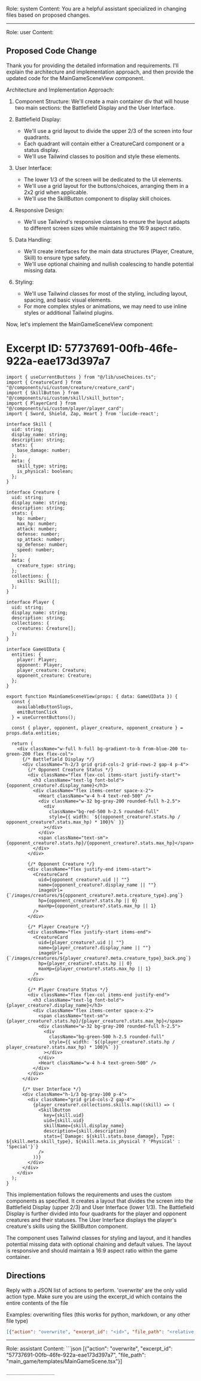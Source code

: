 Role: system
Content: You are a helpful assistant specialized in changing files based on proposed changes.
__________________
Role: user
Content: 
## Proposed Code Change
Thank you for providing the detailed information and requirements. I'll explain the architecture and implementation approach, and then provide the updated code for the MainGameSceneView component.

Architecture and Implementation Approach:

1. Component Structure:
   We'll create a main container div that will house two main sections: the Battlefield Display and the User Interface.

2. Battlefield Display:
   - We'll use a grid layout to divide the upper 2/3 of the screen into four quadrants.
   - Each quadrant will contain either a CreatureCard component or a status display.
   - We'll use Tailwind classes to position and style these elements.

3. User Interface:
   - The lower 1/3 of the screen will be dedicated to the UI elements.
   - We'll use a grid layout for the buttons/choices, arranging them in a 2x2 grid when applicable.
   - We'll use the SkillButton component to display skill choices.

4. Responsive Design:
   - We'll use Tailwind's responsive classes to ensure the layout adapts to different screen sizes while maintaining the 16:9 aspect ratio.

5. Data Handling:
   - We'll create interfaces for the main data structures (Player, Creature, Skill) to ensure type safety.
   - We'll use optional chaining and nullish coalescing to handle potential missing data.

6. Styling:
   - We'll use Tailwind classes for most of the styling, including layout, spacing, and basic visual elements.
   - For more complex styles or animations, we may need to use inline styles or additional Tailwind plugins.

Now, let's implement the MainGameSceneView component:

# Excerpt ID: 57737691-00fb-46fe-922a-eae173d397a7
```tsx main_game/templates/MainGameScene.tsx
import { useCurrentButtons } from "@/lib/useChoices.ts";
import { CreatureCard } from "@/components/ui/custom/creature/creature_card";
import { SkillButton } from "@/components/ui/custom/skill/skill_button";
import { PlayerCard } from "@/components/ui/custom/player/player_card";
import { Sword, Shield, Zap, Heart } from 'lucide-react';

interface Skill {
  uid: string;
  display_name: string;
  description: string;
  stats: {
    base_damage: number;
  };
  meta: {
    skill_type: string;
    is_physical: boolean;
  };
}

interface Creature {
  uid: string;
  display_name: string;
  description: string;
  stats: {
    hp: number;
    max_hp: number;
    attack: number;
    defense: number;
    sp_attack: number;
    sp_defense: number;
    speed: number;
  };
  meta: {
    creature_type: string;
  };
  collections: {
    skills: Skill[];
  };
}

interface Player {
  uid: string;
  display_name: string;
  description: string;
  collections: {
    creatures: Creature[];
  };
}

interface GameUIData {
  entities: {
    player: Player;
    opponent: Player;
    player_creature: Creature;
    opponent_creature: Creature;
  };
}

export function MainGameSceneView(props: { data: GameUIData }) {
  const {
    availableButtonSlugs,
    emitButtonClick
  } = useCurrentButtons();

  const { player, opponent, player_creature, opponent_creature } = props.data.entities;

  return (
    <div className="w-full h-full bg-gradient-to-b from-blue-200 to-green-200 flex flex-col">
      {/* Battlefield Display */}
      <div className="h-2/3 grid grid-cols-2 grid-rows-2 gap-4 p-4">
        {/* Opponent Creature Status */}
        <div className="flex flex-col items-start justify-start">
          <h3 className="text-lg font-bold">{opponent_creature?.display_name}</h3>
          <div className="flex items-center space-x-2">
            <Heart className="w-4 h-4 text-red-500" />
            <div className="w-32 bg-gray-200 rounded-full h-2.5">
              <div
                className="bg-red-500 h-2.5 rounded-full"
                style={{ width: `${(opponent_creature?.stats.hp / opponent_creature?.stats.max_hp) * 100}%` }}
              ></div>
            </div>
            <span className="text-sm">{opponent_creature?.stats.hp}/{opponent_creature?.stats.max_hp}</span>
          </div>
        </div>

        {/* Opponent Creature */}
        <div className="flex justify-end items-start">
          <CreatureCard
            uid={opponent_creature?.uid || ""}
            name={opponent_creature?.display_name || ""}
            imageUrl={`/images/creatures/${opponent_creature?.meta.creature_type}.png`}
            hp={opponent_creature?.stats.hp || 0}
            maxHp={opponent_creature?.stats.max_hp || 1}
          />
        </div>

        {/* Player Creature */}
        <div className="flex justify-start items-end">
          <CreatureCard
            uid={player_creature?.uid || ""}
            name={player_creature?.display_name || ""}
            imageUrl={`/images/creatures/${player_creature?.meta.creature_type}_back.png`}
            hp={player_creature?.stats.hp || 0}
            maxHp={player_creature?.stats.max_hp || 1}
          />
        </div>

        {/* Player Creature Status */}
        <div className="flex flex-col items-end justify-end">
          <h3 className="text-lg font-bold">{player_creature?.display_name}</h3>
          <div className="flex items-center space-x-2">
            <span className="text-sm">{player_creature?.stats.hp}/{player_creature?.stats.max_hp}</span>
            <div className="w-32 bg-gray-200 rounded-full h-2.5">
              <div
                className="bg-green-500 h-2.5 rounded-full"
                style={{ width: `${(player_creature?.stats.hp / player_creature?.stats.max_hp) * 100}%` }}
              ></div>
            </div>
            <Heart className="w-4 h-4 text-green-500" />
          </div>
        </div>
      </div>

      {/* User Interface */}
      <div className="h-1/3 bg-gray-100 p-4">
        <div className="grid grid-cols-2 gap-4">
          {player_creature?.collections.skills.map((skill) => (
            <SkillButton
              key={skill.uid}
              uid={skill.uid}
              skillName={skill.display_name}
              description={skill.description}
              stats={`Damage: ${skill.stats.base_damage}, Type: ${skill.meta.skill_type}, ${skill.meta.is_physical ? 'Physical' : 'Special'}`}
            />
          ))}
        </div>
      </div>
    </div>
  );
}
```

This implementation follows the requirements and uses the custom components as specified. It creates a layout that divides the screen into the Battlefield Display (upper 2/3) and User Interface (lower 1/3). The Battlefield Display is further divided into four quadrants for the player and opponent creatures and their statuses. The User Interface displays the player's creature's skills using the SkillButton component.

The component uses Tailwind classes for styling and layout, and it handles potential missing data with optional chaining and default values. The layout is responsive and should maintain a 16:9 aspect ratio within the game container.

## Directions
Reply with a JSON list of actions to perform. 'overwrite' are the only valid action type. 
Make sure you are using the excerpt_id which contains the entire contents of the file

Examples:
overwriting files (this works for python, markdown, or any other file type)
```json output_example1
[{"action": "overwrite", "excerpt_id": "<id>", "file_path": "<relative file path>"}]
```

__________________
Role: assistant
Content: ```json
[{"action": "overwrite", "excerpt_id": "57737691-00fb-46fe-922a-eae173d397a7", "file_path": "main_game/templates/MainGameScene.tsx"}]
```
__________________
